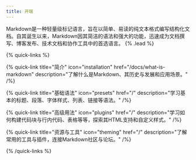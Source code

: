 ```yaml
---
title: 开端
---
```


Markdown是一种轻量级标记语言，旨在以简单、易读的纯文本格式编写结构化文档。自其诞生以来，Markdown因其简洁的语法和强大的功能，迅速成为文档撰写、博客发布、技术文档和协作工具中的首选语言。
{% .lead %}

{% quick-links %}

{% quick-link title="简介" icon="installation" href="/docs/what-is-markdown" description="了解什么是Markdown、其历史与发展和应用场景。" /%}

{% quick-link title="基础语法" icon="presets" href="/" description="学习基本的标题、段落、字体样式、列表、链接等语法。" /%}

{% quick-link title="高级用法" icon="plugins" href="/" description="学习如何构建代码块与行内代码、表格等等，探索其HTML支持和自定义样式。" /%}

{% quick-link title="资源与工具" icon="theming" href="/" description="了解常用的工具与插件，连接Markdown社区与论坛。" /%}

{% /quick-links %}

